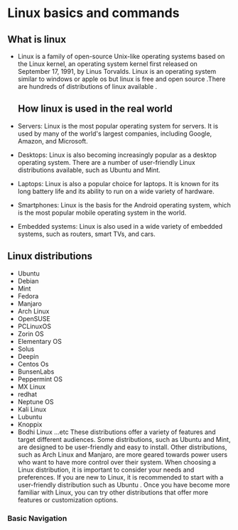 # Linux basics and commands 

## What is linux

- Linux is a family of open-source Unix-like operating systems based on the Linux kernel, an operating system kernel first released on September 17, 1991, by Linus Torvalds.
  Linux is an operating system similar to windows or apple os but linux is free and open source .There are hundreds of distributions of linux available .


  ## How linux is used in the real world 
- Servers: Linux is the most popular operating system for servers. It is used by many of the world's largest companies, including Google, Amazon, and Microsoft.
- Desktops: Linux is also becoming increasingly popular as a desktop operating system. There are a number of user-friendly Linux distributions available, such as Ubuntu and Mint.
- Laptops: Linux is also a popular choice for laptops. It is known for its long battery life and its ability to run on a wide variety of hardware.
- Smartphones: Linux is the basis for the Android operating system, which is the most popular mobile operating system in the world.
- Embedded systems: Linux is also used in a wide variety of embedded systems, such as routers, smart TVs, and cars.

## Linux distributions 
- Ubuntu
- Debian
- Mint
- Fedora
- Manjaro
- Arch Linux
- OpenSUSE
- PCLinuxOS
- Zorin OS
- Elementary OS
- Solus
- Deepin
- Centos Os
- BunsenLabs
- Peppermint OS
- MX Linux
- redhat
- Neptune OS
- Kali Linux
- Lubuntu
- Knoppix
- Bodhi Linux …etc
These distributions offer a variety of features and target different audiences. Some distributions, such as Ubuntu and Mint, are designed to be user-friendly and easy to install. Other distributions, such as Arch Linux and Manjaro, are more geared towards power users who want to have more control over their system.
When choosing a Linux distribution, it is important to consider your needs and preferences. If you are new to Linux, it is recommended to start with a user-friendly distribution such as Ubuntu . Once you have become more familiar with Linux, you can try other distributions that offer more features or customization options.

### Basic Navigation





  
